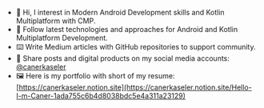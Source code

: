 - 👋 Hi, I interest in Modern Android Development skills and Kotlin Multiplatform with CMP.
- 👀 Follow latest technologies and approaches for Android and Kotlin Multiplatform Development.
- ⌨️ Write Medium articles with GitHub repositories to support community.
- 🚀 Share posts and digital products on my social media accounts: [@canerkaseler](https://linktr.ee/canerkaseler)
- 🖼️ Here is my portfolio with short of my resume: [https://canerkaseler.notion.site](https://canerkaseler.notion.site/Hello-I-m-Caner-1ada755c6b4d8038bdc5e4a311a23129)

<!---
canerkaseler/canerkaseler is a ✨ special ✨ repository because its `README.md` (this file) appears on your GitHub profile.
You can click the Preview link to take a look at your changes.
--->
